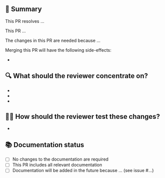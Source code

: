 <!-- The title of this PR should complete the sentence: “Merging this PR will ...” -->

## :memo: Summary
This PR resolves ...
<!-- Adding the issue number above will automatically link the PR to the github issue,
and will close the issue on merging. Note this will only happen if the correct keyword
is used, such resolves/closes/fixes. See full list of keywords at
https://docs.github.com/en/issues/tracking-your-work-with-issues/linking-a-pull-request-to-an-issue#linking-a-pull-request-to-an-issue-using-a-keyword.
If the issue belongs to the current repo, add the number prefixed with e.g #1234.
If the issue belongs to another repo, add with Organization_name/Repository#... e.g.
ministryofjustice/data-platform#1234 -->

This PR ...
<!-- Give a brief description here.
What changes have you made?
Is it a version bump, bugfix, documentation, major change, something else? -->

The changes in this PR are needed because ...
<!-- Why should this PR be merged? -->

Merging this PR will have the following side-effects:
- <!-- Users who could previously could only do Y will now also be able to do Z -->

## :mag: What should the reviewer concentrate on?
- <!-- Quick check only (for e.g. version bump) -->
- <!-- Feedback on specific parts of the code -->
- <!-- Check side effects, if any -->

## :technologist: How should the reviewer test these changes?
- <!-- Give a step-by-step guide here -->

## :books: Documentation status
<!-- If documentation is left until later, you must explain why and create a ticket for it -->
- [ ] No changes to the documentation are required
- [ ] This PR includes all relevant documentation
- [ ] Documentation will be added in the future because ... (see issue #...)
